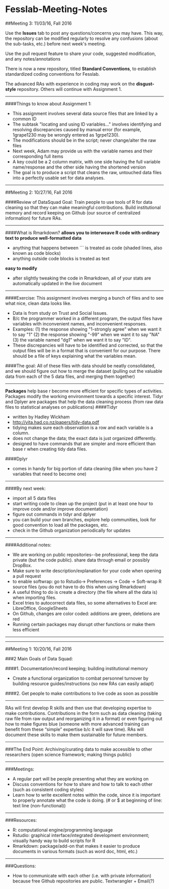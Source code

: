 # Fesslab-Meeting-Notes

##Meeting 3: 11/03/16, Fall 2016

Use the **Issues** tab to post any questions/concerns you may have. This way, the repository can be modified regularly to resolve any confusions (about the sub-tasks, etc.) before next week's meeting. 

Use the pull request feature to share your code, suggested modification, and any notes/annotations

There is now a new repository, titled **Standard Conventions**, to establish standardized coding conventions for Fesslab. 

The advanced RAs with experience in coding may work on the  **disgust-style** repository. Others will continue with Assignment 1. 

----

####Things to know about Assignment 1: 
* This assignment involves several data source files that are linked by a common ID
* The subtask "locating and using ID variables..." involves identifying and resolving discrepancies caused by manual error (for example, 1grape1230 may be wrongly entered as 1grpe1230). 
* The modifications should be in the script; never change/alter the raw files
* Next week, Adam may provide us with the variable names and their corresponding full items 
* A key could be a 2 column matrix, with one side having the full variable name/response and the other side having the shortened version
* The goal is to produce a script that cleans the raw, untouched data files into a perfectly usable set for data analyses. 

----


 
 
##Meeting 2: 10/27/16, Fall 2016

####Review of DataSquad Goal: 
Train people to use tools of R for data cleaning so that they can make meaningful contributions. Build institutional memory and record keeping on Github (our source of centralized information) for future RAs.

----
####What is Rmarkdown? 
**allows you to interweave R code with ordinary text to produce well-formatted data**
* anything that happens between ``` is treated as code (shaded lines, also known as code blocks)
* anything outside code blocks is treated as text

**easy to modify**
* after slightly tweaking the code in Rmarkdown, all of your stats are automatically updated in the live document

----
####Exercise: This assignment involves merging a bunch of files and to see what nice, clean data looks like. 
* Data is from study on Trust and Social Issues. 
* B/c the programmer worked in a different program, the output files have variables with inconvenient names, and inconvenient responses.  
* Examples: (1) the response showing "1-strongly agree" when we want it to say "1" (2) the response showing "-99" when we want it to say "NA" (3) the variable named "dg1" when we want it to say "ID". 
* These discrepancies will have to be identified and corrected, so that the output files will be in a format that is convenient for our purpose. There should be a file of keys explaining what the variables mean. 

####The goal: All of these files with data should be neatly consolidated, and we should figure out how to merge the dataset (pulling out the valuable data from each of the 5 data files, and merging them together)

----
**Packages** help base r become more efficient for specific types of activities. Packages modify the working environment towards a specific interest. Tidyr and Dplyer are packages that help the data cleaning process (from raw data files to statistical analyses on publications)
####Tidyr
* written by Hadley Wickham
* http://vita.had.co.nz/papers/tidy-data.pdf
* tidying makes sure each observation is a row and each variable is a column. 
* does not change the data; the exact data is just organized differently. 
* designed to have commands that are simpler and more efficient than base r when creating tidy data files. 

####Dplyr
* comes in handy for big portion of data cleaning (like when you have 2 variables that need to become one)

----
####By next week: 
* import all 5 data files
* start writing code to clean up the project (put in at least one hour to improve code and/or improve documentation)
* figure out commands in tidyr and dplyer
* you can build your own branches, explore help communities, look for good convention to load all the packages, etc. 
* check in the Github organization periodically for updates

----
####Additional notes: 
* We are working on public repositories--be professional, keep the data private (but the code public). share data through email or possibly DropBox.  
* Make sure to write description/explanation for your code when opening a pull request
* to enable softwrap: go to Rstudio-> Preferences -> Code -> Soft-wrap R source files (you do not have to do this when using Rmarkdown)
* A useful thing to do is create a directory (the file where all the data is) when importing files. 
* Excel tries to autocorrect data files, so some alternatives to Excel are: LibreOffice, GoogleSheets 
* On Github, changes are color coded: additions are green, deletions are red
* Running certain packages may disrupt other functions or make them less efficient 

----
----

##Meeting 1: 10/20/16, Fall 2016

###2 Main Goals of Data Squad: 

####1. Documentation/record keeping; building institutional memory
* Create a functional organization to combat personnel turnover by building resource guides/instructions (so new RAs can easily adapt) 

####2. Get people to make contributions to live code as soon as possible

---
RAs will first develop R skills and then use that developing expertise to make contributions. Contributions in the form such as data cleaning (taking raw file from raw output and reorganizing it in a format) or even figuring out how to make figures blue (someone with more advanced training can benefit from these “simple” expertise b/c it will save time). RAs will document these skills to make them sustainable for future members.  

---
###The End Point: 
Archiving/curating data to make accessible to other researchers (open science framework; making things public) 

---

###Meetings:
* A regular part will be people presenting what they are working on  
* Discuss conventions for how to share and how to talk to each other (such as consistent coding styles)  
* Learn how to write excellent notes within the code, since it is important to properly annotate what the code is doing. (# or $ at beginning of line: text line (non-functional))

---
###Resources: 
* R: computational engine/programming language   
* Rstudio: graphical interface/integrated development environment; visually handy way to build scripts for R    
* Rmarkdown: package/add-on that makes it easier to produce documents in various formats (such as word doc, html, etc.) 

---
###Questions:  
* How to communicate with each other (i.e. with private information) because free Github repositories are public. Textwrangler + Email(?)  





